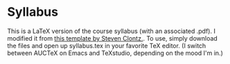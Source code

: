 # Syllabus

This is a LaTeX version of the course syllabus (with an associated .pdf). I modified it from [this template by Steven Clontz.](https://github.com/StevenClontz/syllabus/archive/master.zip). To use, simply download the files and open up syllabus.tex in your favorite TeX editor. (I switch between AUCTeX on Emacs and TeXstudio, depending on the mood I'm in.)

